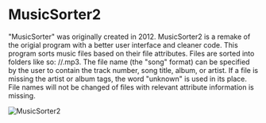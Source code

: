 # MusicSorter2

"MusicSorter" was originally created in 2012. MusicSorter2 is a remake of the origial program with a better user interface and cleaner code. This program sorts music files based on their file attributes. Files are sorted into folders like so: <artist>/<album>/<song>.mp3. The file name (the "song" format) can be specified by the user to contain the track number, song title, album, or artist. If a file is missing the artist or album tags, the word "unknown" is used in its place. File names will not be changed of files with relevant attribute information is missing.

![MusicSorter2](https://i.gyazo.com/7e059c8d95c7ee57c4f1b8ff4fc180a3.png)
